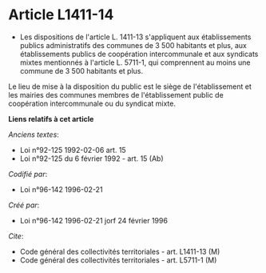 # Article L1411-14

- Les dispositions de l'article L. 1411-13 s'appliquent aux établissements publics administratifs des communes de 3 500
habitants et plus, aux établissements publics de coopération intercommunale et aux syndicats mixtes mentionnés à l'article L.
5711-1, qui comprennent au moins une commune de 3 500 habitants et plus.

Le lieu de mise à la disposition du public est le siège de l'établissement et les mairies des communes membres de
l'établissement public de coopération intercommunale ou du syndicat mixte.

**Liens relatifs à cet article**

_Anciens textes_:

  - Loi n°92-125 1992-02-06 art. 15
  - Loi n°92-125 du 6 février 1992 - art. 15 (Ab)

_Codifié par_:

  - Loi n°96-142 1996-02-21

_Créé par_:

  - Loi n°96-142 1996-02-21 jorf 24 février 1996

_Cite_:

  - Code général des collectivités territoriales - art. L1411-13 (M)
  - Code général des collectivités territoriales - art. L5711-1 (M)
